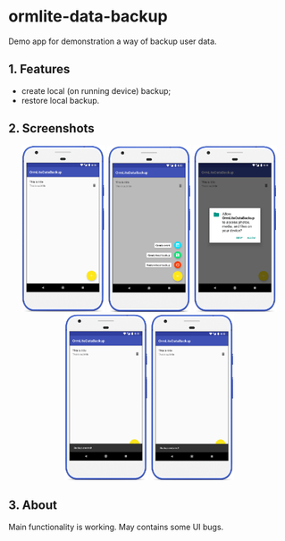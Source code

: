 # ormlite-data-backup

Demo app for demonstration a way of backup user data.

## 1. Features

- create local (on running device) backup;
- restore local backup.

## 2. Screenshots

<p align="center">
  <img src="media/screenshot_01.png" width="150" />
  <img src="media/screenshot_02.png" width="150" />
  <img src="media/screenshot_03.png" width="150" />
  <img src="media/screenshot_04.png" width="150" />
  <img src="media/screenshot_05.png" width="150" />
</p>

## 3. About

Main functionality is working. May contains some UI bugs.
